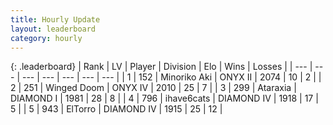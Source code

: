 ```yaml
---
title: Hourly Update
layout: leaderboard
category: hourly
---
```


{: .leaderboard}
| Rank | LV | Player | Division | Elo | Wins | Losses |
| --- | --- | --- | --- | --- | --- | --- |
| <span data-change="1">1</span> | 152 | <span title="ID: 456466">Minoriko Aki</span> | ONYX II | <span data-change="64">2074</span> | <span data-change="6">10</span> | <span data-change="0">2</span> |
| <span data-change="-1">2</span> | 251 | <span title="ID: 744396">Winged Doom</span> | ONYX IV | <span data-change="-14">2010</span> | <span data-change="4">25</span> | <span data-change="3">7</span> |
| <span data-change="0">3</span> | 299 | <span title="ID: 745153">Ataraxia</span> | DIAMOND I | <span data-change="0">1981</span> | <span data-change="0">28</span> | <span data-change="0">8</span> |
| <span data-change="0">4</span> | 796 | <span title="ID: 128269">ihave6cats</span> | DIAMOND IV | <span data-change="0">1918</span> | <span data-change="0">17</span> | <span data-change="0">5</span> |
| <span data-change="1">5</span> | 943 | <span title="ID: 178996">ElTorro</span> | DIAMOND IV | <span data-change="16">1915</span> | <span data-change="4">25</span> | <span data-change="3">12</span> |
